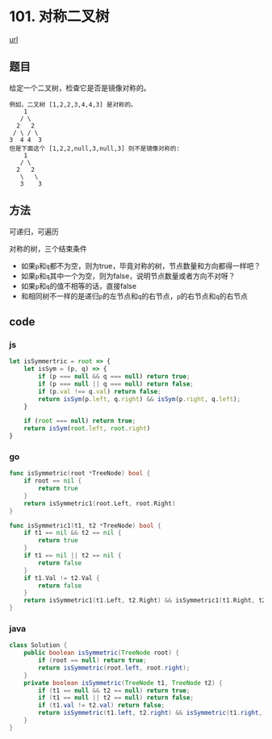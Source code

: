 # 101. 对称二叉树

[url](https://leetcode-cn.com/problems/symmetric-tree/)

## 题目

给定一个二叉树，检查它是否是镜像对称的。


```
例如，二叉树 [1,2,2,3,4,4,3] 是对称的。
    1
   / \
  2   2
 / \ / \
3  4 4  3
但是下面这个 [1,2,2,null,3,null,3] 则不是镜像对称的:
    1
   / \
  2   2
   \   \
   3    3
```

## 方法

可递归，可遍历

对称的树，三个结束条件

- 如果`p`和`q`都不为空，则为true，毕竟对称的树，节点数量和方向都得一样吧？
- 如果`p`和`q`其中一个为空，则为false，说明节点数量或者方向不对呀？
- 如果`p`和`q`的值不相等的话，直接false
- 和相同树不一样的是递归`p`的左节点和`q`的右节点，`p`的右节点和`q`的右节点

## code

### js

```js
let isSymmertric = root => {
    let isSym = (p, q) => {
        if (p === null && q === null) return true;
        if (p === null || q === null) return false;
        if (p.val !== q.val) return false;
        return isSym(p.left, q.right) && isSym(p.right, q.left);
    }

    if (root === null) return true;
    return isSym(root.left, root.right)
}
```

### go

```go
func isSymmetric(root *TreeNode) bool {
	if root == nil {
		return true
	}
	return isSymmetric1(root.Left, root.Right)
}

func isSymmetric1(t1, t2 *TreeNode) bool {
	if t1 == nil && t2 == nil {
		return true
	}
	if t1 == nil || t2 == nil {
		return false
	}
	if t1.Val != t2.Val {
		return false
	}
	return isSymmetric1(t1.Left, t2.Right) && isSymmetric1(t1.Right, t2.Left)
}
```

### java

```java
class Solution {
    public boolean isSymmetric(TreeNode root) {
        if (root == null) return true;
        return isSymmetric(root.left, root.right);
    }
    private boolean isSymmetric(TreeNode t1, TreeNode t2) {
        if (t1 == null && t2 == null) return true;
        if (t1 == null || t2 == null) return false;
        if (t1.val != t2.val) return false;
        return isSymmetric(t1.left, t2.right) && isSymmetric(t1.right, t2.left);
    }
}
```


